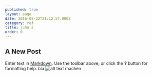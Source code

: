```yaml
---
published: true
layout: page
date: 2016-08-22T21:12:57.000Z
category: ref
title: juhu 2
order: 0
---
```

## A New Post

Enter text in [Markdown](http://daringfireball.net/projects/markdown/). Use the toolbar above, or click the **?** button for formatting help.
bla
![alt text machen]({{site.baseurl}}/_posts/test.png)
